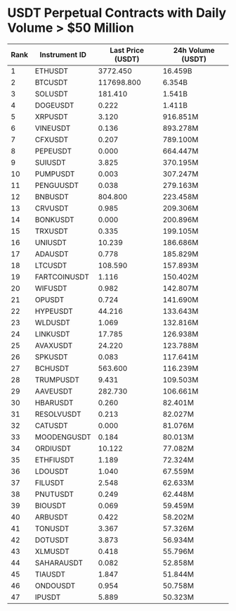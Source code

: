 # USDT Perpetual Contracts with Daily Volume > $50 Million

| Rank | Instrument ID | Last Price (USDT) | 24h Volume (USDT) |
|------|---------------|-------------------|-------------------|
| 1 | ETHUSDT | 3772.450 | 16.459B |
| 2 | BTCUSDT | 117698.800 | 6.354B |
| 3 | SOLUSDT | 181.410 | 1.541B |
| 4 | DOGEUSDT | 0.222 | 1.411B |
| 5 | XRPUSDT | 3.120 | 916.851M |
| 6 | VINEUSDT | 0.136 | 893.278M |
| 7 | CFXUSDT | 0.207 | 789.100M |
| 8 | PEPEUSDT | 0.000 | 664.447M |
| 9 | SUIUSDT | 3.825 | 370.195M |
| 10 | PUMPUSDT | 0.003 | 307.247M |
| 11 | PENGUUSDT | 0.038 | 279.163M |
| 12 | BNBUSDT | 804.800 | 223.458M |
| 13 | CRVUSDT | 0.985 | 209.306M |
| 14 | BONKUSDT | 0.000 | 200.896M |
| 15 | TRXUSDT | 0.335 | 199.105M |
| 16 | UNIUSDT | 10.239 | 186.686M |
| 17 | ADAUSDT | 0.778 | 185.829M |
| 18 | LTCUSDT | 108.590 | 157.893M |
| 19 | FARTCOINUSDT | 1.116 | 150.402M |
| 20 | WIFUSDT | 0.982 | 142.807M |
| 21 | OPUSDT | 0.724 | 141.690M |
| 22 | HYPEUSDT | 44.216 | 133.643M |
| 23 | WLDUSDT | 1.069 | 132.816M |
| 24 | LINKUSDT | 17.785 | 126.938M |
| 25 | AVAXUSDT | 24.220 | 123.788M |
| 26 | SPKUSDT | 0.083 | 117.641M |
| 27 | BCHUSDT | 563.600 | 116.239M |
| 28 | TRUMPUSDT | 9.431 | 109.503M |
| 29 | AAVEUSDT | 282.730 | 106.661M |
| 30 | HBARUSDT | 0.260 | 82.401M |
| 31 | RESOLVUSDT | 0.213 | 82.027M |
| 32 | CATUSDT | 0.000 | 81.076M |
| 33 | MOODENGUSDT | 0.184 | 80.013M |
| 34 | ORDIUSDT | 10.122 | 77.082M |
| 35 | ETHFIUSDT | 1.189 | 72.324M |
| 36 | LDOUSDT | 1.040 | 67.559M |
| 37 | FILUSDT | 2.548 | 62.633M |
| 38 | PNUTUSDT | 0.249 | 62.448M |
| 39 | BIOUSDT | 0.069 | 59.459M |
| 40 | ARBUSDT | 0.422 | 58.202M |
| 41 | TONUSDT | 3.367 | 57.326M |
| 42 | DOTUSDT | 3.873 | 56.934M |
| 43 | XLMUSDT | 0.418 | 55.796M |
| 44 | SAHARAUSDT | 0.082 | 52.858M |
| 45 | TIAUSDT | 1.847 | 51.844M |
| 46 | ONDOUSDT | 0.954 | 50.758M |
| 47 | IPUSDT | 5.889 | 50.323M |
